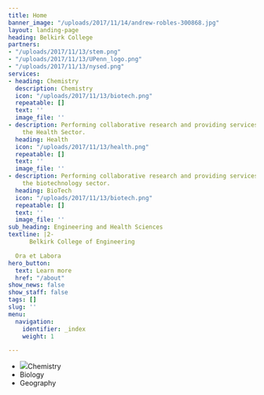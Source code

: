 ```yaml
---
title: Home
banner_image: "/uploads/2017/11/14/andrew-robles-300868.jpg"
layout: landing-page
heading: Belkirk College
partners:
- "/uploads/2017/11/13/stem.png"
- "/uploads/2017/11/13/UPenn_logo.png"
- "/uploads/2017/11/13/nysed.png"
services:
- heading: Chemistry
  description: Chemistry
  icon: "/uploads/2017/11/13/biotech.png"
  repeatable: []
  text: ''
  image_file: ''
- description: Performing collaborative research and providing services to support
    the Health Sector.
  heading: Health
  icon: "/uploads/2017/11/13/health.png"
  repeatable: []
  text: ''
  image_file: ''
- description: Performing collaborative research and providing services to support
    the biotechnology sector.
  heading: BioTech
  icon: "/uploads/2017/11/13/biotech.png"
  repeatable: []
  text: ''
  image_file: ''
sub_heading: Engineering and Health Sciences
textline: |2-
      Belkirk College of Engineering

  Ora et Labora
hero_button:
  text: Learn more
  href: "/about"
show_news: false
show_staff: false
tags: []
slug: ''
menu:
  navigation:
    identifier: _index
    weight: 1

---
```

* ![](/uploads/2017/11/14/alejandra-higareda-295605.jpg)Chemistry
* Biology
* Geography